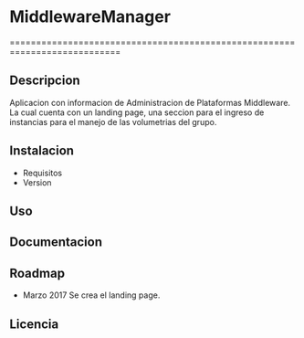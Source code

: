 # MiddlewareManager
===========================================================================
## Descripcion
Aplicacion con informacion de Administracion de Plataformas Middleware. La cual cuenta con un landing page, una seccion para el ingreso de instancias para el manejo de las volumetrias del grupo.


## Instalacion

- Requisitos
- Version

## Uso

## Documentacion

## Roadmap
  - Marzo 2017
    Se crea el landing page.

## Licencia
